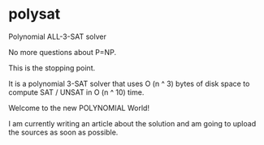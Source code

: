 # polysat
Polynomial ALL-3-SAT solver


No more questions about P=NP.

This is the stopping point.

It is a polynomial 3-SAT solver that uses O (n ^ 3) bytes of disk space to compute SAT / UNSAT in O (n ^ 10) time.

Welcome to the new POLYNOMIAL World!

I am currently writing an article about the solution and am going to upload the sources as soon as possible.

